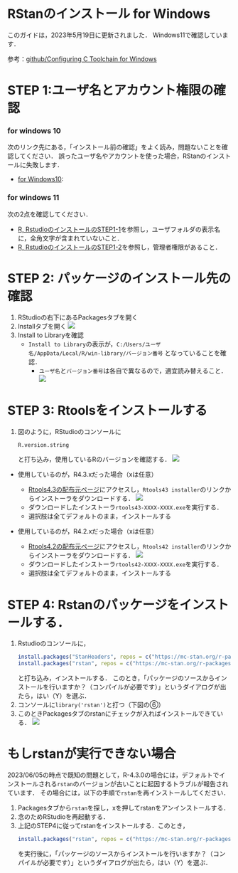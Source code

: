 # RStanのインストール for Windows

このガイドは，2023年5月19日に更新されました．
Windows11で確認しています．

参考：[github/Configuring C Toolchain for Windows](https://github.com/stan-dev/rstan/wiki/Configuring-C---Toolchain-for-Windows)


# STEP 1:ユーザ名とアカウント権限の確認

### for windows 10

次のリンク先にある，「インストール前の確認」をよく読み，問題ないことを確認してください．
誤ったユーザ名やアカウントを使った場合，RStanのインストールに失敗します．

- [for Windows10](https://github.com/yyamnk/DataAnalysis/blob/master/install/windows10.md#%E3%82%A4%E3%83%B3%E3%82%B9%E3%83%88%E3%83%BC%E3%83%AB%E5%89%8D%E3%81%AE%E7%A2%BA%E8%AA%8D): 

### for windows 11

次の2点を確認してください．

- [R, RstudioのインストールのSTEP1-1](https://github.com/yyamnk/DataAnalysis/blob/master/install/windows11_2023.md#step-1-%E3%82%A4%E3%83%B3%E3%82%B9%E3%83%88%E3%83%BC%E3%83%AB%E5%89%8D%E3%81%AE%E6%BA%96%E5%82%99)を参照し，ユーザフォルダの表示名に，全角文字が含まれていないこと．
- [R, RstudioのインストールのSTEP1-2](https://github.com/yyamnk/DataAnalysis/blob/master/install/windows11_2023.md#step-1-2-%E7%AE%A1%E7%90%86%E8%80%85%E6%A8%A9%E9%99%90%E3%81%AE%E7%A2%BA%E8%AA%8D%E3%81%A8%E5%A4%89%E6%9B%B4)を参照し，管理者権限があること．


# STEP 2: パッケージのインストール先の確認

1. RStudioの右下にあるPackagesタブを開く
2. Installタブを開く
    ![](./win_step1.png?raw=true)
3. Install to Libraryを確認
    - `Install to Library`の表示が，`C:/Users/ユーザ名/AppData/Local/R/win-library/バージョン番号` となっていることを確認．
        - `ユーザ名`と`バージョン番号`は各自で異なるので，適宜読み替えること．
    ![](./win_step2.png?raw=true)


# STEP 3: Rtoolsをインストールする

1. 図のように，RStudioのコンソールに
    ```r
    R.version.string
    ```
    と打ち込み，使用しているRのバージョンを確認する．
    ![](check_Rversion.png)

- 使用しているのが，R4.3.xだった場合（xは任意）
    - [Rtools4.3の配布元ページ](https://cran.r-project.org/bin/windows/Rtools/rtools43/rtools.html)にアクセスし，`Rtools43 installer`のリンクからインストーラをダウンロードする．
        ![](./rtools43.png?raw=true)
    - ダウンロードしたインストーラ`rtools43-XXXX-XXXX.exe`を実行する．
    - 選択肢は全てデフォルトのまま，インストールする

- 使用しているのが，R4.2.xだった場合（xは任意）
    - [Rtools4.2の配布元ページ](https://cran.r-project.org/bin/windows/Rtools/rtools42/rtools.html)にアクセスし，`Rtools42 installer`のリンクからインストーラをダウンロードする．
        ![](./rtools42.png?raw=true)
    - ダウンロードしたインストーラ`rtools42-XXXX-XXXX.exe`を実行する．
    - 選択肢は全てデフォルトのまま，インストールする


# STEP 4: Rstanのパッケージをインストールする．

1. Rstudioのコンソールに，
    ```r
    install.packages("StanHeaders", repos = c("https://mc-stan.org/r-packages/", getOption("repos")))
    install.packages("rstan", repos = c("https://mc-stan.org/r-packages/", getOption("repos")))
    ```
    と打ち込み，インストールする．
    このとき，「パッケージのソースからインストールを行いますか？（コンパイルが必要です）」というダイアログが出たら，はい（Y）を選ぶ．
2. コンソールに`library('rstan')`と打つ（下図の⑥）
3. このときPackagesタブのrstanにチェックが入ればインストールできている．
    ![](./win_step5.png?raw=true)


# もしrstanが実行できない場合

2023/06/05の時点で既知の問題として，R-4.3.0の場合には，デフォルトでインストールされる`rstan`のバージョンが古いことに起因するトラブルが報告されています．
その場合には，以下の手順で`rstan`を再インストールしてください．

1. Packagesタブから`rstan`を探し，xを押してrstanをアンインストールする．
2. 念のためRStudioを再起動する．
3. 上記のSTEP4に従ってrstanをインストールする．このとき，
    ```r
    install.packages("rstan", repos = c("https://mc-stan.org/r-packages/", getOption("repos")))
    ```
    を実行後に，「パッケージのソースからインストールを行いますか？（コンパイルが必要です）」というダイアログが出たら，はい（Y）を選ぶ．

